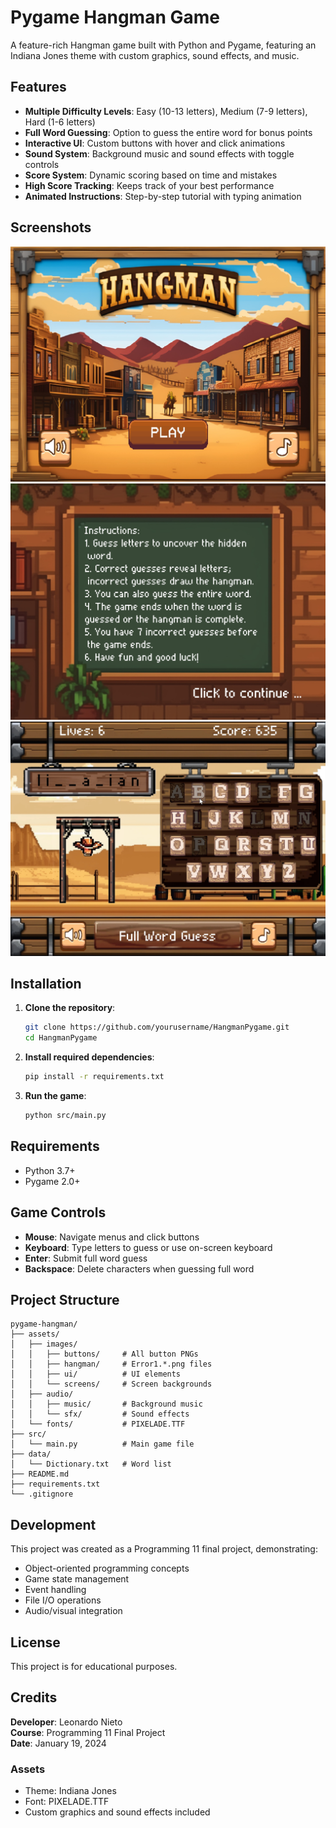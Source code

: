 # Pygame Hangman Game

A feature-rich Hangman game built with Python and Pygame, featuring an Indiana Jones theme with custom graphics, sound effects, and music.

## Features

- **Multiple Difficulty Levels**: Easy (10-13 letters), Medium (7-9 letters), Hard (1-6 letters)
- **Full Word Guessing**: Option to guess the entire word for bonus points
- **Interactive UI**: Custom buttons with hover and click animations
- **Sound System**: Background music and sound effects with toggle controls
- **Score System**: Dynamic scoring based on time and mistakes
- **High Score Tracking**: Keeps track of your best performance
- **Animated Instructions**: Step-by-step tutorial with typing animation

## Screenshots

![Game Screenshot](assets/images/screenshots/Hangman-1.jpg)
![Game Screenshot](assets/images/screenshots/Hangman-2.jpg)
![Game Screenshot](assets/images/screenshots/Hangman-4-poster.jpg)

## Installation

1. **Clone the repository**:
   ```bash
   git clone https://github.com/yourusername/HangmanPygame.git
   cd HangmanPygame
   ```

2. **Install required dependencies**:
   ```bash
   pip install -r requirements.txt
   ```

3. **Run the game**:
   ```bash
   python src/main.py
   ```

## Requirements

- Python 3.7+
- Pygame 2.0+

## Game Controls

- **Mouse**: Navigate menus and click buttons
- **Keyboard**: Type letters to guess or use on-screen keyboard
- **Enter**: Submit full word guess
- **Backspace**: Delete characters when guessing full word

## Project Structure

```
pygame-hangman/
├── assets/
│   ├── images/
│   │   ├── buttons/     # All button PNGs
│   │   ├── hangman/     # Error1.*.png files
│   │   ├── ui/          # UI elements
│   │   └── screens/     # Screen backgrounds
│   ├── audio/
│   │   ├── music/       # Background music
│   │   └── sfx/         # Sound effects
│   └── fonts/           # PIXELADE.TTF
├── src/
│   └── main.py          # Main game file
├── data/
│   └── Dictionary.txt   # Word list
├── README.md
├── requirements.txt
└── .gitignore
```

## Development

This project was created as a Programming 11 final project, demonstrating:
- Object-oriented programming concepts
- Game state management
- Event handling
- File I/O operations
- Audio/visual integration

## License

This project is for educational purposes.

## Credits

**Developer**: Leonardo Nieto  
**Course**: Programming 11 Final Project  
**Date**: January 19, 2024  

### Assets
- Theme: Indiana Jones
- Font: PIXELADE.TTF
- Custom graphics and sound effects included
